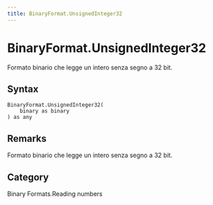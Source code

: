 ```yaml
---
title: BinaryFormat.UnsignedInteger32
---
```


# BinaryFormat.UnsignedInteger32


Formato binario che legge un intero senza segno a 32 bit.


## Syntax

```powerquery
BinaryFormat.UnsignedInteger32(
    binary as binary
) as any
```


## Remarks

Formato binario che legge un intero senza segno a 32 bit.



## Category
Binary Formats.Reading numbers
